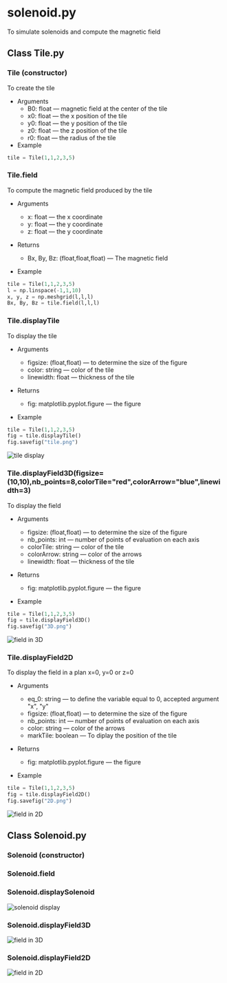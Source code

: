 # solenoid.py
To simulate solenoids and compute the magnetic field

## Class Tile.py
### Tile (constructor)
To create the tile

* Arguments
     - B0: float — magnetic field at the center of the tile
     - x0: float — the x position of the tile
     - y0: float — the y position of the tile
     - z0: float — the z position of the tile
     - r0: float — the radius of the tile
* Example

```python
tile = Tile(1,1,2,3,5)
```

### Tile.field
To compute the magnetic field produced by the tile

* Arguments
     - x: float — the x coordinate
     - y: float — the y coordinate
     - z: float — the y coordinate

* Returns
     - Bx, By, Bz: (float,float,float) — The magnetic field

* Example

```python
tile = Tile(1,1,2,3,5)
l = np.linspace(-1,1,10)
x, y, z = np.meshgrid(l,l,l)
Bx, By, Bz = tile.field(l,l,l)
```

### Tile.displayTile
To display the tile

* Arguments
     - figsize: (float,float) — to determine the size of the figure
     - color: string — color of the tile
     - linewidth: float — thickness of the tile
* Returns
     - fig: matplotlib.pyplot.figure — the figure

* Example

```python
tile = Tile(1,1,2,3,5)
fig = tile.displayTile()
fig.savefig("tile.png")
```

![tile display](tile.png "tile display")
### Tile.displayField3D(figsize=(10,10),nb_points=8,colorTile="red",colorArrow="blue",linewidth=3)
To display the field

* Arguments
     - figsize: (float,float) — to determine the size of the figure
     - nb_points: int — number of points of evaluation on each axis
     - colorTile: string — color of the tile
     - colorArrow: string — color of the arrows
     - linewidth: float — thickness of the tile

* Returns
     - fig: matplotlib.pyplot.figure — the figure

* Example

```python
tile = Tile(1,1,2,3,5)
fig = tile.displayField3D()
fig.savefig("3D.png")
```

![field in 3D](3D.png "field in 3D")

### Tile.displayField2D

To display the field in a plan x=0, y=0 or z=0

* Arguments
     - eq_0: string — to define the variable equal to 0, accepted argument "x", "y"
     - figsize: (float,float) — to determine the size of the figure
     - nb_points: int — number of points of evaluation on each axis
     - color: string — color of the arrows
     - markTile: boolean — To diplay the position of the tile
* Returns
     - fig: matplotlib.pyplot.figure — the figure

* Example

```python
tile = Tile(1,1,2,3,5)
fig = tile.displayField2D()
fig.savefig("2D.png")
```
![field in 2D](2D.png "field in 2D")
## Class Solenoid.py
### Solenoid (constructor)
### Solenoid.field
### Solenoid.displaySolenoid
![solenoid display](sol.png "solenoid display")
### Solenoid.displayField3D
![field in 3D](sol_3D.png "field in 3D")
### Solenoid.displayField2D
![field in 2D](sol_2D.png "field in 2D")
